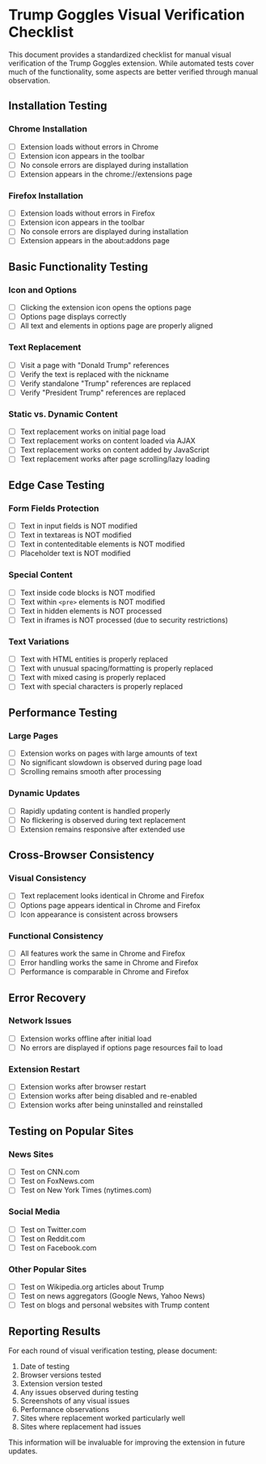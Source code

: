 # Trump Goggles Visual Verification Checklist

This document provides a standardized checklist for manual visual verification of the Trump Goggles extension. While automated tests cover much of the functionality, some aspects are better verified through manual observation.

## Installation Testing

### Chrome Installation
- [ ] Extension loads without errors in Chrome
- [ ] Extension icon appears in the toolbar
- [ ] No console errors are displayed during installation
- [ ] Extension appears in the chrome://extensions page

### Firefox Installation
- [ ] Extension loads without errors in Firefox
- [ ] Extension icon appears in the toolbar
- [ ] No console errors are displayed during installation
- [ ] Extension appears in the about:addons page

## Basic Functionality Testing

### Icon and Options
- [ ] Clicking the extension icon opens the options page
- [ ] Options page displays correctly
- [ ] All text and elements in options page are properly aligned

### Text Replacement
- [ ] Visit a page with "Donald Trump" references
- [ ] Verify the text is replaced with the nickname
- [ ] Verify standalone "Trump" references are replaced
- [ ] Verify "President Trump" references are replaced

### Static vs. Dynamic Content
- [ ] Text replacement works on initial page load
- [ ] Text replacement works on content loaded via AJAX
- [ ] Text replacement works on content added by JavaScript
- [ ] Text replacement works after page scrolling/lazy loading

## Edge Case Testing

### Form Fields Protection
- [ ] Text in input fields is NOT modified
- [ ] Text in textareas is NOT modified
- [ ] Text in contenteditable elements is NOT modified
- [ ] Placeholder text is NOT modified

### Special Content
- [ ] Text inside code blocks is NOT modified
- [ ] Text within `<pre>` elements is NOT modified
- [ ] Text in hidden elements is NOT processed
- [ ] Text in iframes is NOT processed (due to security restrictions)

### Text Variations
- [ ] Text with HTML entities is properly replaced
- [ ] Text with unusual spacing/formatting is properly replaced
- [ ] Text with mixed casing is properly replaced
- [ ] Text with special characters is properly replaced

## Performance Testing

### Large Pages
- [ ] Extension works on pages with large amounts of text
- [ ] No significant slowdown is observed during page load
- [ ] Scrolling remains smooth after processing

### Dynamic Updates
- [ ] Rapidly updating content is handled properly
- [ ] No flickering is observed during text replacement
- [ ] Extension remains responsive after extended use

## Cross-Browser Consistency

### Visual Consistency
- [ ] Text replacement looks identical in Chrome and Firefox
- [ ] Options page appears identical in Chrome and Firefox
- [ ] Icon appearance is consistent across browsers

### Functional Consistency
- [ ] All features work the same in Chrome and Firefox
- [ ] Error handling works the same in Chrome and Firefox
- [ ] Performance is comparable in Chrome and Firefox

## Error Recovery

### Network Issues
- [ ] Extension works offline after initial load
- [ ] No errors are displayed if options page resources fail to load

### Extension Restart
- [ ] Extension works after browser restart
- [ ] Extension works after being disabled and re-enabled
- [ ] Extension works after being uninstalled and reinstalled

## Testing on Popular Sites

### News Sites
- [ ] Test on CNN.com
- [ ] Test on FoxNews.com
- [ ] Test on New York Times (nytimes.com)

### Social Media
- [ ] Test on Twitter.com
- [ ] Test on Reddit.com
- [ ] Test on Facebook.com

### Other Popular Sites
- [ ] Test on Wikipedia.org articles about Trump
- [ ] Test on news aggregators (Google News, Yahoo News)
- [ ] Test on blogs and personal websites with Trump content

## Reporting Results

For each round of visual verification testing, please document:

1. Date of testing
2. Browser versions tested
3. Extension version tested
4. Any issues observed during testing
5. Screenshots of any visual issues
6. Performance observations
7. Sites where replacement worked particularly well
8. Sites where replacement had issues

This information will be invaluable for improving the extension in future updates.